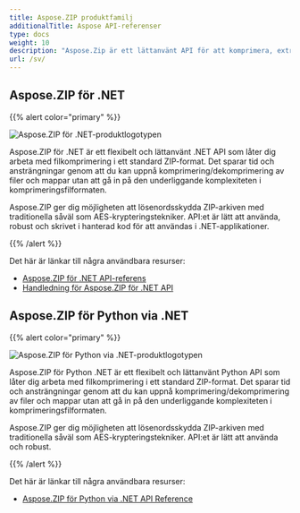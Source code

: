 ```yaml
---
title: Aspose.ZIP produktfamilj
additionalTitle: Aspose API-referenser
type: docs
weight: 10
description: "Aspose.Zip är ett lättanvänt API för att komprimera, extrahera och bearbeta komprimerade filer i formaten Zip, RAR eller 7Zip. Tillämpar kryptering med ZipCrypto eller AES128, 192 och AES256."
url: /sv/
---
```


## Aspose.ZIP för .NET

{{% alert color="primary" %}} 

![Aspose.ZIP för .NET-produktlogotypen](../home_1.png)


Aspose.ZIP för .NET är ett flexibelt och lättanvänt .NET API som låter dig arbeta med filkomprimering i ett standard ZIP-format. Det sparar tid och ansträngningar genom att du kan uppnå komprimering/dekomprimering av filer och mappar utan att gå in på den underliggande komplexiteten i komprimeringsfilformaten.

Aspose.ZIP ger dig möjligheten att lösenordsskydda ZIP-arkiven med traditionella såväl som AES-krypteringstekniker. API:et är lätt att använda, robust och skrivet i hanterad kod för att användas i .NET-applikationer.

{{% /alert %}} 

Det här är länkar till några användbara resurser:
- [Aspose.ZIP för .NET API-referens](/zip/sv/net/)
- [Handledning för Aspose.ZIP för .NET API](/tutorials/zip/sv/net/)

## Aspose.ZIP för Python via .NET

{{% alert color="primary" %}} 

![Aspose.ZIP för Python via .NET-produktlogotypen](../home_2.png)

Aspose.ZIP för Python .NET är ett flexibelt och lättanvänt Python API som låter dig arbeta med filkomprimering i ett standard ZIP-format. Det sparar tid och ansträngningar genom att du kan uppnå komprimering/dekomprimering av filer och mappar utan att gå in på den underliggande komplexiteten i komprimeringsfilformaten.

Aspose.ZIP ger dig möjligheten att lösenordsskydda ZIP-arkiven med traditionella såväl som AES-krypteringstekniker. API:et är lätt att använda och robust.

{{% /alert %}} 

Det här är länkar till några användbara resurser:
- [Aspose.ZIP för Python via .NET API Reference](/zip/python-net/)